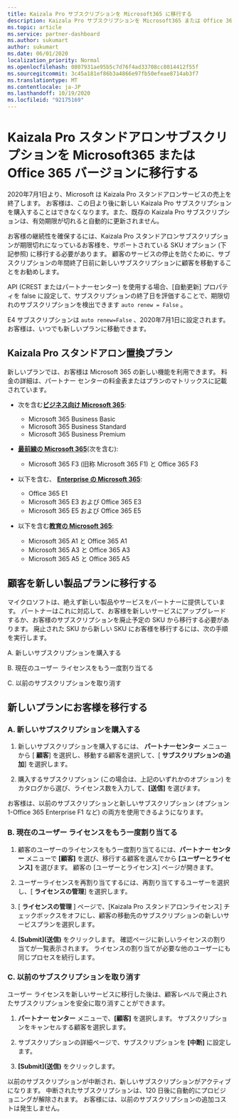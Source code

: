 ```yaml
---
title: Kaizala Pro サブスクリプションを Microsoft365 に移行する
description: Kaizala Pro サブスクリプションを Microsoft365 または Office 365 バージョンに移行する方法について説明します。 お客様の移行の詳細については、この記事をご覧ください。
ms.topic: article
ms.service: partner-dashboard
ms.author: sukumart
author: sukumart
ms.date: 06/01/2020
localization_priority: Normal
ms.openlocfilehash: 0807931ae95b5c7d76f4ad33708cc8014412f55f
ms.sourcegitcommit: 3c45a181ef86b3a4866e97fb50efeae8714ab3f7
ms.translationtype: MT
ms.contentlocale: ja-JP
ms.lasthandoff: 10/19/2020
ms.locfileid: "92175169"
---
```

# <a name="migrate-kaizala-pro-standalone-subscriptions-to-microsoft365-or-office-365-versions"></a>Kaizala Pro スタンドアロンサブスクリプションを Microsoft365 または Office 365 バージョンに移行する

2020年7月1日より、Microsoft は Kaizala Pro スタンドアロンサービスの売上を終了します。 お客様は、この日より後に新しい Kaizala Pro サブスクリプションを購入することはできなくなります。また、既存の Kaizala Pro サブスクリプションは、有効期限が切れると自動的に更新されません。

お客様の継続性を確保するには、Kaizala Pro スタンドアロンサブスクリプションが期限切れになっているお客様を、サポートされている SKU オプション (下記参照) に移行する必要があります。 顧客のサービスの停止を防ぐために、サブスクリプションの年間終了日前に新しいサブスクリプションに顧客を移動することをお勧めします。

API (CREST またはパートナーセンター) を使用する場合、[自動更新] プロパティを false に設定して、サブスクリプションの終了日を評価することで、期限切れのサブスクリプションを検出できます `auto renew = False` 。

E4 サブスクリプションは `auto renew=False` 、2020年7月1日に設定されます。 お客様は、いつでも新しいプランに移動できます。

## <a name="kaizala-pro-standalone-replacement-plans"></a>Kaizala Pro スタンドアロン置換プラン

新しいプランでは、お客様は Microsoft 365 の新しい機能を利用できます。 料金の詳細は、パートナー センターの料金表またはプランのマトリックスに記載されています。

- 次を含む[**ビジネス向け Microsoft 365**](https://www.microsoft.com/microsoft-365/compare-all-microsoft-365-products?&activetab=tab:primaryr2):  
   - Microsoft 365 Business Basic
   - Microsoft 365 Business Standard
   - Microsoft 365 Business Premium
    
- [**最前線の Microsoft 365**](https://www.microsoft.com/microsoft-365/microsoft-365-enterprise-f3?activetab=pivot:overviewtab)(次を含む):
   - Microsoft 365 F3 (旧称 Microsoft 365 F1) と Office 365 F3
    
- 以下を含む、 [**Enterprise の Microsoft 365**](https://www.microsoft.com/microsoft-365/compare-microsoft-365-enterprise-plans): 
   - Office 365 E1
   - Microsoft 365 E3 および Office 365 E3
   - Microsoft 365 E5 および Office 365 E5

- 以下を含む[**教育の Microsoft 365**](https://www.microsoft.com/education/buy-license/microsoft365): 
    - Microsoft 365 A1 と Office 365 A1
    - Microsoft 365 A3 と Office 365 A3
    - Microsoft 365 A5 と Office 365 A5

## <a name="transition-customers-to-new-product-plans"></a>顧客を新しい製品プランに移行する

マイクロソフトは、絶えず新しい製品やサービスをパートナーに提供しています。 パートナーはこれに対応して、お客様を新しいサービスにアップグレードするか、お客様のサブスクリプションを廃止予定の SKU から移行する必要があります。 廃止された SKU から新しい SKU にお客様を移行するには、次の手順を実行します。

A. 新しいサブスクリプションを購入する

B. 現在のユーザー ライセンスをもう一度割り当てる

C. 以前のサブスクリプションを取り消す


## <a name="migrate-your-customers-to-new-plans"></a>新しいプランにお客様を移行する

### <a name="a-purchase-the-new-subscription"></a>A. 新しいサブスクリプションを購入する

1. 新しいサブスクリプションを購入するには、 **パートナーセンター** メニューから [ **顧客**] を選択し、移動する顧客を選択して、[ **サブスクリプションの追加**] を選択します。

2. 購入するサブスクリプション (この場合は、上記のいずれかのオプション) をカタログから選び、ライセンス数を入力して、**[送信]** を選びます。

お客様は、以前のサブスクリプションと新しいサブスクリプション (オプション 1-Office 365 Enterprise F1 など) の両方を使用できるようになります。

### <a name="b-reassign-current-user-licenses"></a>B. 現在のユーザー ライセンスをもう一度割り当てる

1. 顧客のユーザーのライセンスをもう一度割り当てるには、**パートナー センター** メニューで **[顧客]** を選び、移行する顧客を選んでから **[ユーザーとライセンス]** を選びます。 顧客の [ユーザーとライセンス] ページが開きます。

2. ユーザーライセンスを再割り当てするには、再割り当てするユーザーを選択し、[ **ライセンスの管理**] を選択します。

3. [ **ライセンスの管理** ] ページで、[Kaizala Pro スタンドアロンライセンス] チェックボックスをオフにし、顧客の移動先のサブスクリプションの新しいサービスプランを選択します。

4.  **[Submit]\(送信\)** をクリックします。 確認ページに新しいライセンスの割り当てが一覧表示されます。 ライセンスの割り当てが必要な他のユーザーにも同じプロセスを続行します。

### <a name="c-cancel-old-subscription"></a>C. 以前のサブスクリプションを取り消す

ユーザー ライセンスを新しいサービスに移行した後は、顧客レベルで廃止されたサブスクリプションを安全に取り消すことができます。

1.  **パートナー センター** メニューで、**[顧客]** を選択します。 サブスクリプションをキャンセルする顧客を選択します。

2.  サブスクリプションの詳細ページで、サブスクリプションを **[中断]** に設定します。

3.  **[Submit]\(送信\)** をクリックします。

以前のサブスクリプションが中断され、新しいサブスクリプションがアクティブになります。 中断されたサブスクリプションは、120 日後に自動的にプロビジョニングが解除されます。 お客様には、以前のサブスクリプションの追加コストは発生しません。
